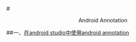 #<p align="center" >Android Annotation</p>
##一、[在android studio中使用android annotation](https://github.com/fantianwen/AndroidAnnotation/raw/master/how2useInAndroidStudio.md)
	


